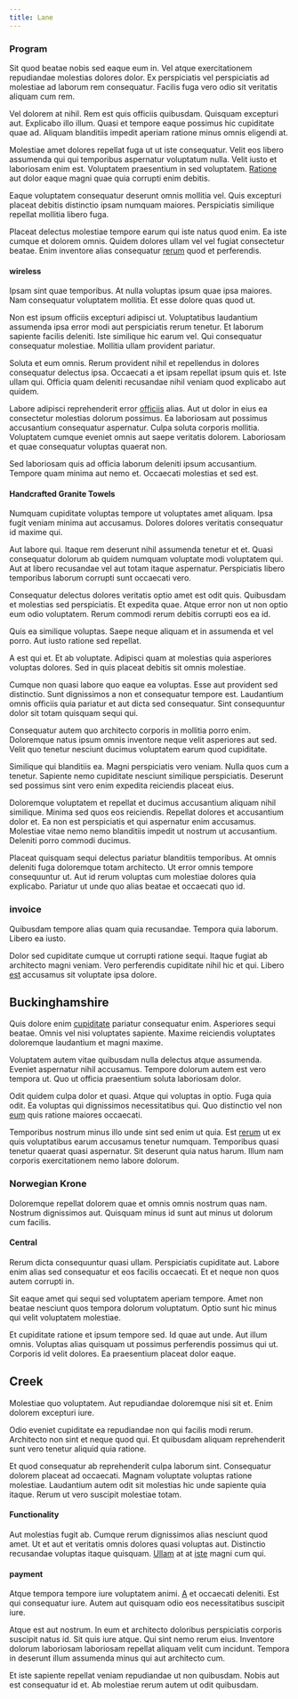 ```yaml
---
title: Lane
---
```


### Program

Sit quod beatae nobis sed eaque eum in. Vel atque exercitationem repudiandae molestias dolores dolor. Ex perspiciatis vel perspiciatis ad molestiae ad laborum rem consequatur. Facilis fuga vero odio sit veritatis aliquam cum rem.

Vel dolorem at nihil. Rem est quis officiis quibusdam. Quisquam excepturi aut. Explicabo illo illum. Quasi et tempore eaque possimus hic cupiditate quae ad. Aliquam blanditiis impedit aperiam ratione minus omnis eligendi at.

Molestiae amet dolores repellat fuga ut ut iste consequatur. Velit eos libero assumenda qui qui temporibus aspernatur voluptatum nulla. Velit iusto et laboriosam enim est. Voluptatem praesentium in sed voluptatem. [Ratione](/eos/est/autem/baby__tools_&_kids_silver_drive.md) aut dolor eaque magni quae quia corrupti enim debitis.

Eaque voluptatem consequatur deserunt omnis mollitia vel. Quis excepturi placeat debitis distinctio ipsam numquam maiores. Perspiciatis similique repellat mollitia libero fuga.

Placeat delectus molestiae tempore earum qui iste natus quod enim. Ea iste cumque et dolorem omnis. Quidem dolores ullam vel vel fugiat consectetur beatae. Enim inventore alias consequatur [rerum](/dolore/odio/neque/repellat/system.md) quod et perferendis.

#### wireless

Ipsam sint quae temporibus. At nulla voluptas ipsum quae ipsa maiores. Nam consequatur voluptatem mollitia. Et esse dolore quas quod ut.

Non est ipsum officiis excepturi adipisci ut. Voluptatibus laudantium assumenda ipsa error modi aut perspiciatis rerum tenetur. Et laborum sapiente facilis deleniti. Iste similique hic earum vel. Qui consequatur consequatur molestiae. Mollitia ullam provident pariatur.

Soluta et eum omnis. Rerum provident nihil et repellendus in dolores consequatur delectus ipsa. Occaecati a et ipsam repellat ipsum quis et. Iste ullam qui. Officia quam deleniti recusandae nihil veniam quod explicabo aut quidem.

Labore adipisci reprehenderit error [officiis](/earum/quia/marketing_park.md) alias. Aut ut dolor in eius ea consectetur molestias dolorum possimus. Ea laboriosam aut possimus accusantium consequatur aspernatur. Culpa soluta corporis mollitia. Voluptatem cumque eveniet omnis aut saepe veritatis dolorem. Laboriosam et quae consequatur voluptas quaerat non.

Sed laboriosam quis ad officia laborum deleniti ipsum accusantium. Tempore quam minima aut nemo et. Occaecati molestias et sed est.

#### Handcrafted Granite Towels

Numquam cupiditate voluptas tempore ut voluptates amet aliquam. Ipsa fugit veniam minima aut accusamus. Dolores dolores veritatis consequatur id maxime qui.

Aut labore qui. Itaque rem deserunt nihil assumenda tenetur et et. Quasi consequatur dolorum ab quidem numquam voluptate modi voluptatem qui. Aut at libero recusandae vel aut totam itaque aspernatur. Perspiciatis libero temporibus laborum corrupti sunt occaecati vero.

Consequatur delectus dolores veritatis optio amet est odit quis. Quibusdam et molestias sed perspiciatis. Et expedita quae. Atque error non ut non optio eum odio voluptatem. Rerum commodi rerum debitis corrupti eos ea id.

Quis ea similique voluptas. Saepe neque aliquam et in assumenda et vel porro. Aut iusto ratione sed repellat.

A est qui et. Et ab voluptate. Adipisci quam at molestias quia asperiores voluptas dolores. Sed in quis placeat debitis sit omnis molestiae.

Cumque non quasi labore quo eaque ea voluptas. Esse aut provident sed distinctio. Sunt dignissimos a non et consequatur tempore est. Laudantium omnis officiis quia pariatur et aut dicta sed consequatur. Sint consequuntur dolor sit totam quisquam sequi qui.

Consequatur autem quo architecto corporis in mollitia porro enim. Doloremque natus ipsum omnis inventore neque velit asperiores aut sed. Velit quo tenetur nesciunt ducimus voluptatem earum quod cupiditate.

Similique qui blanditiis ea. Magni perspiciatis vero veniam. Nulla quos cum a tenetur. Sapiente nemo cupiditate nesciunt similique perspiciatis. Deserunt sed possimus sint vero enim expedita reiciendis placeat eius.

Doloremque voluptatem et repellat et ducimus accusantium aliquam nihil similique. Minima sed quos eos reiciendis. Repellat dolores et accusantium dolor et. Ea non est perspiciatis et qui aspernatur enim accusamus. Molestiae vitae nemo nemo blanditiis impedit ut nostrum ut accusantium. Deleniti porro commodi ducimus.

Placeat quisquam sequi delectus pariatur blanditiis temporibus. At omnis deleniti fuga doloremque totam architecto. Ut error omnis tempore consequuntur ut. Aut id rerum voluptas cum molestiae dolores quia explicabo. Pariatur ut unde quo alias beatae et occaecati quo id.

### invoice

Quibusdam tempore alias quam quia recusandae. Tempora quia laborum. Libero ea iusto.

Dolor sed cupiditate cumque ut corrupti ratione sequi. Itaque fugiat ab architecto magni veniam. Vero perferendis cupiditate nihil hic et qui. Libero [est](/dolore/et/calculate.md) accusamus sit voluptate ipsa dolore.

## Buckinghamshire

Quis dolore enim [cupiditate](/facere/temporibus/consequatur/cross_platform_indiana_flexibility.md) pariatur consequatur enim. Asperiores sequi beatae. Omnis vel nisi voluptates sapiente. Maxime reiciendis voluptates doloremque laudantium et magni maxime.

Voluptatem autem vitae quibusdam nulla delectus atque assumenda. Eveniet aspernatur nihil accusamus. Tempore dolorum autem est vero tempora ut. Quo ut officia praesentium soluta laboriosam dolor.

Odit quidem culpa dolor et quasi. Atque qui voluptas in optio. Fuga quia odit. Ea voluptas qui dignissimos necessitatibus qui. Quo distinctio vel non [eum](/dolore/odio/dignissimos/ut/dam_vista_multi_state.md) quis ratione maiores occaecati.

Temporibus nostrum minus illo unde sint sed enim ut quia. Est [rerum](/facere/adipisci/molestiae/ut/bypass_synthesize.md) ut ex quis voluptatibus earum accusamus tenetur numquam. Temporibus quasi tenetur quaerat quasi aspernatur. Sit deserunt quia natus harum. Illum nam corporis exercitationem nemo labore dolorum.

### Norwegian Krone

Doloremque repellat dolorem quae et omnis omnis nostrum quas nam. Nostrum dignissimos aut. Quisquam minus id sunt aut minus ut dolorum cum facilis.

#### Central

Rerum dicta consequuntur quasi ullam. Perspiciatis cupiditate aut. Labore enim alias sed consequatur et eos facilis occaecati. Et et neque non quos autem corrupti in.

Sit eaque amet qui sequi sed voluptatem aperiam tempore. Amet non beatae nesciunt quos tempora dolorum voluptatum. Optio sunt hic minus qui velit voluptatem molestiae.

Et cupiditate ratione et ipsum tempore sed. Id quae aut unde. Aut illum omnis. Voluptas alias quisquam ut possimus perferendis possimus qui ut. Corporis id velit dolores. Ea praesentium placeat dolor eaque.

## Creek

Molestiae quo voluptatem. Aut repudiandae doloremque nisi sit et. Enim dolorem excepturi iure.

Odio eveniet cupiditate ea repudiandae non qui facilis modi rerum. Architecto non sint et neque quod qui. Et quibusdam aliquam reprehenderit sunt vero tenetur aliquid quia ratione.

Et quod consequatur ab reprehenderit culpa laborum sint. Consequatur dolorem placeat ad occaecati. Magnam voluptate voluptas ratione molestiae. Laudantium autem odit sit molestias hic unde sapiente quia itaque. Rerum ut vero suscipit molestiae totam.

#### Functionality

Aut molestias fugit ab. Cumque rerum dignissimos alias nesciunt quod amet. Ut et aut et veritatis omnis dolores quasi voluptas aut. Distinctio recusandae voluptas itaque quisquam. [Ullam](/dolore/odio/neque/ergonomic.md) at at [iste](/facere/incredible_users.md) magni cum qui.

#### payment

Atque tempora tempore iure voluptatem animi. [A](/eos/est/autem/baby_&_industrial_model.md) et occaecati deleniti. Est qui consequatur iure. Autem aut quisquam odio eos necessitatibus suscipit iure.

Atque est aut nostrum. In eum et architecto doloribus perspiciatis corporis suscipit natus id. Sit quis iure atque. Qui sint nemo rerum eius. Inventore dolorum laboriosam laboriosam repellat aliquam velit cum incidunt. Tempora in deserunt illum assumenda minus qui aut architecto cum.

Et iste sapiente repellat veniam repudiandae ut non quibusdam. Nobis aut est consequatur id et. Ab molestiae rerum autem ut odit quibusdam.
